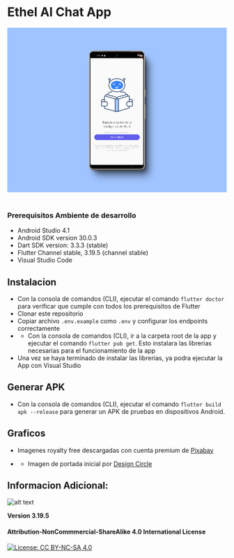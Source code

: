 # Ethel AI Chat App
<div style="text-align:center">
<img src="images/preview.png" width="800">
</div>
</br>

### Prerequisitos Ambiente de desarrollo
 
* Android Studio 4.1
* Android SDK version 30.0.3
* Dart SDK version: 3.3.3 (stable)
* Flutter Channel stable, 3.19.5 (channel stable)
* Visual Studio Code


## Instalacion

* Con la consola de comandos (CLI), ejecutar el comando ``` flutter doctor ``` para verificar que cumple con todos los prerequisitos de Flutter
* Clonar este repositorio
* Copiar archivo ``` .env.example ``` como ``` .env ``` y configurar los endpoints correctamente
* * Con la consola de comandos (CLI), ir a la carpeta root de la app y ejecutar el comando ``` flutter pub get ```. Esto instalara las librerias necesarias para el funcionamiento de la app
* Una vez se haya terminado de instalar las librerias, ya podra ejecutar la App con Visual Studio

## Generar APK
* Con la consola de comandos (CLI), ejecutar el comando ``` flutter build apk --release ``` para generar un APK de pruebas en dispositivos Android.

## Graficos


- Imagenes royalty free descargadas con cuenta premium de [Pixabay](https://pixabay.com/)
* * Imagen de portada inicial por [Design Circle](https://www.flaticon.com/authors/design-circle/4)

## Informacion Adicional:

![alt text](https://raw.githubusercontent.com/flutter/website/archived-master/src/_assets/image/flutter-lockup-bg.jpg "Flutter")

<b>Version 3.19.5</b> 

#### Attribution-NonCommmercial-ShareAlike 4.0 International License
[![License: CC BY-NC-SA 4.0](https://licensebuttons.net/l/by-nc-sa/4.0/80x15.png)](https://creativecommons.org/licenses/by-nc-sa/4.0/)
